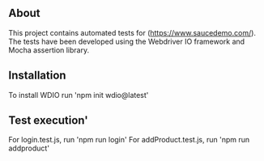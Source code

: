 ## About

This project contains automated tests for (https://www.saucedemo.com/). The tests have been developed using the Webdriver IO framework and Mocha assertion library.

## Installation
To install WDIO run 'npm init wdio@latest'


## Test execution'
For login.test.js, run 'npm run login'
For addProduct.test.js, run 'npm run addproduct'
